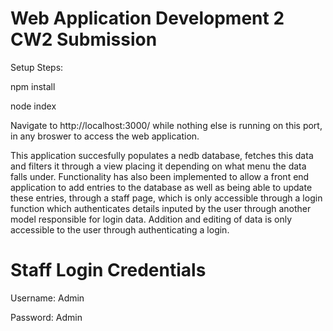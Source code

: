# Web Application Development 2 CW2 Submission

Setup Steps:

npm install

node index

Navigate to http://localhost:3000/ while nothing else is running on this port, in any broswer to access the web application.

This application succesfully populates a nedb database, fetches this data and filters it through a view placing it depending on what menu the data falls under.
Functionality has also been implemented to allow a front end application to add entries to the database as well as being able to update these entries, through 
a staff page, which is only accessible through a login function which authenticates details inputed by the user through another model responsible for login data. Addition and editing of data is only accessible to the user through authenticating a login. 

# Staff Login Credentials
Username: Admin 

Password: Admin 